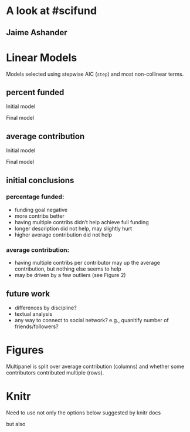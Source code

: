 <!--roptions dev=png,width=5,height=5 -->

A look at #scifund
======

Jaime Ashander
-----

# Linear Models #

Models selected using stepwise AIC (`step`) and most non-collinear terms. 

<!--begin.rcode,echo=FALSE
prj.stats =read.csv('proj.txt')
prj.stats$percent.funded = with(prj.stats, fund_attained/fund_goal)
prj.stats$multiple.contributions = with(prj.stats, total_contributions/unique_contributions)
prj.stats$average.contribution = with(prj.stats, fund_attained/total_contributions)
prj.stats$multiple.contributions.bool = prj.stats$multiple.contributions > 1
end.rcode-->

## percent funded ## 

Initial model
<!--begin.rcode
lm.funded1 = lm(percent.funded~description_length+ total_contributions+ 
  fund_goal+ multiple.contributions+ average.contribution, data = prj.stats)
end.rcode-->

Final model
<!--begin.rcode,echo=FALSE,results=hide
lm.funded = step(lm.funded1)
end.rcode-->

<!--begin.rcode,echo=FALSE
a = summary(lm.funded)
coef(a)
end.rcode-->

## average contribution ## 

Initial model
<!--begin.rcode,echo=FALSE
lm.avgive1 = lm(average.contribution~description_length+
  total_contributions+
  fund_goal+
  multiple.contributions, data = prj.stats)
end.rcode-->

Final model
<!--begin.rcode,echo=FALSE,results=hide
lm.avgive = step(lm.avgive1)
end.rcode-->

<!--begin.rcode,echo=FALSE
b = summary(lm.avgive)
coef(b)
end.rcode-->

## initial conclusions ## 

### percentage funded: ###  

* funding goal negative 
* more contribs better 
* having multiple contribs didn’t help achieve full funding 
* longer description did not help, may slightly hurt 
* higher average contribution did not help

### average contribution: ###

* having multiple contribs per contributor may up the average
contribution, but nothing else seems to help 
* may be driven by a few outliers (see Figure 2)


## future work ## 

* differences by discipline?
* textual analysis
* any way to connect to social network? e.g., quanitify number of friends/followers?


# Figures #

<!--begin.rcode,echo=FALSE
require(ggplot2)
prj.stats$description_length =cut_number(prj.stats$description_length, n=5)
prj.stats$av.contrib.factor = cut_number(prj.stats$average.contribution, n=3)
g = ggplot(prj.stats)
end.rcode-->


Multipanel is split over average contribution (columns) and whether some contributors contributed multiple (rows).

<!--begin.rcode percent-funded,fig=TRUE,message=FALSE
g+theme_bw() + geom_point(aes(fund_goal, percent.funded, size=total_contributions, color=description_length))+ facet_grid(multiple.contributions.bool~av.contrib.factor)+scale_color_brewer(type='seq')
end.rcode-->


<!--begin.rcode average-contribution,fig=TRUE,message=FALSE
g +theme_bw() + geom_point(aes(multiple.contributions, average.contribution, color=description_length, size=fund_goal))+scale_color_brewer(type='seq')
end.rcode-->

# Knitr #

Need to use not only the options below suggested by knitr docs

<!--begin.rcode eval=FALSE
opts_knit$set(theme='gfm', base.url="https://github.com/ashander/scifundstats/raw/master/")
end.rcode-->

but also 

<!--begin.rcode eval=FALSE
opts_knit$set(out.format='gfm')
end.rcode-->


<!--begin.rcode, eval=FALSE,echo=FALSE
#g +theme_bw()+ geom_boxplot(aes(multiple.contributions.bool, average.contribution))+ geom_point(aes(multiple.contributions.bool, average.contribution, color=description_length, size=fund_goal))+scale_color_brewer(type='seq')
end.rcode-->